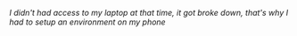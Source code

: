  *I didn't had access to my laptop at that time, it got broke down, that's why I had to setup an environment on my phone*